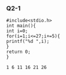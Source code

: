 ### Q2-1
```
#include<stdio.h>  
int main(){  
int i=0;        
for(i=1;i<=27;i+=5){      
printf("%d ",i);      
}     
return 0;  
}  
```
```
1 6 11 16 21 26
```
